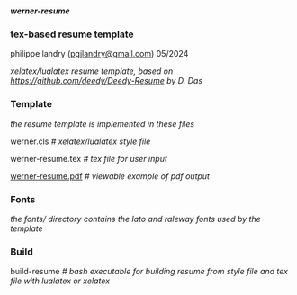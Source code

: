 ##### werner-resume
### tex-based resume template
philippe landry (pgjlandry@gmail.com) 05/2024

*xelatex/lualatex resume template, based on https://github.com/deedy/Deedy-Resume by D. Das*

### Template

*the resume template is implemented in these files*

werner.cls *# xelatex/lualatex style file*

werner-resume.tex *# tex file for user input*

[werner-resume.pdf](https://github.com/landryp/werner-resume/blob/master/werner-resume.pdf) *# viewable example of pdf output*

### Fonts

*the fonts/ directory contains the lato and raleway fonts used by the template*

### Build

build-resume *# bash executable for building resume from style file and tex file with lualatex or xelatex*
